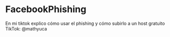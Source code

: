 # FacebookPhishing

En mi tiktok explico cómo usar el phishing y cómo subirlo a un host gratuito
TikTok: @mathyuca
